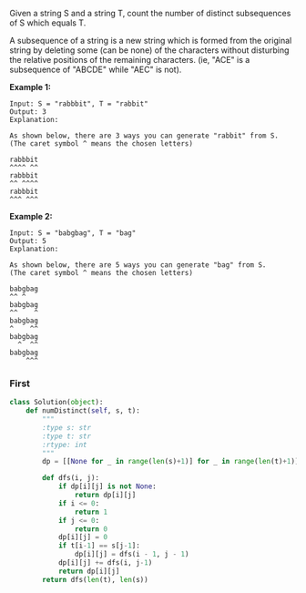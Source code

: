 Given a string S and a string T, count the number of distinct subsequences of S which equals T.

A subsequence of a string is a new string which is formed from the original string by deleting some (can be none) of the characters without disturbing the relative positions of the remaining characters. (ie, "ACE" is a subsequence of "ABCDE" while "AEC" is not).

**Example 1:**

```
Input: S = "rabbbit", T = "rabbit"
Output: 3
Explanation:

As shown below, there are 3 ways you can generate "rabbit" from S.
(The caret symbol ^ means the chosen letters)

rabbbit
^^^^ ^^
rabbbit
^^ ^^^^
rabbbit
^^^ ^^^
```
**Example 2:**

```
Input: S = "babgbag", T = "bag"
Output: 5
Explanation:

As shown below, there are 5 ways you can generate "bag" from S.
(The caret symbol ^ means the chosen letters)

babgbag
^^ ^
babgbag
^^    ^
babgbag
^    ^^
babgbag
  ^  ^^
babgbag
    ^^^
```


### First

```python
class Solution(object):
    def numDistinct(self, s, t):
        """
        :type s: str
        :type t: str
        :rtype: int
        """
        dp = [[None for _ in range(len(s)+1)] for _ in range(len(t)+1)]

        def dfs(i, j):
            if dp[i][j] is not None:
                return dp[i][j]
            if i <= 0:
                return 1
            if j <= 0:
                return 0
            dp[i][j] = 0
            if t[i-1] == s[j-1]:
                dp[i][j] = dfs(i - 1, j - 1)
            dp[i][j] += dfs(i, j-1)
            return dp[i][j]
        return dfs(len(t), len(s))
```